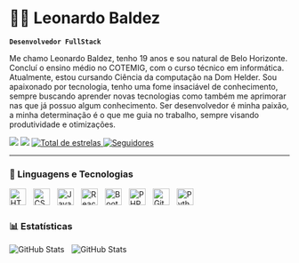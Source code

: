 # 👨‍💻 Leonardo Baldez

**`Desenvolvedor FullStack`**

Me chamo Leonardo Baldez, tenho 19 anos e sou natural de Belo Horizonte. Concluí o ensino médio no COTEMIG, com o curso técnico em informática. Atualmente, estou cursando Ciência da computação na Dom Helder. Sou apaixonado por tecnologia, tenho uma fome insaciável de conhecimento, sempre buscando aprender novas tecnologias como também me aprimorar nas que já possuo algum conhecimento. Ser desenvolvedor é minha paixão, a minha determinação é o que me guia no trabalho, sempre visando produtividade e otimizações.

<div> 
  <a href = "mailto:leonardobaldez.contato@gmail.com"><img src="https://img.shields.io/badge/-Gmail-%23333?style=for-the-badge&logo=gmail&logoColor=white" target="_blank"></a>
  <a href="https://www.linkedin.com/in/leonardo-baldez- 034470241/" target="_blank"><img src="https://img.shields.io/badge/-LinkedIn-%230077B5?style=for-the-badge&logo=linkedin&logoColor=white" target="_blank"></a> 
  <a href="https://github.com/LeonardoBaldez?tab=repositories&sort=stargazers">
        <img 
            alt="Total de estrelas" 
            title="Total de estrelas GitHub" 
            src="https://custom-icon-badges.demolab.com/github/stars/LeonardoBaldez?color=55960c&style=for-the-badge&labelColor=488207&logo=star&label=estrelas"
        />
    </a>  
   <a href="https://github.com/LeonardoBaldez?tab=followers">
        <img 
            alt="Seguidores" 
            title="Me siga no GitHub" 
            src="https://custom-icon-badges.demolab.com/github/followers/LeonardoBaldez?color=236ad3&labelColor=1155ba&style=for-the-badge&logo=github&label=Seguidores&logoColor=white"
        />
    </a>
</div>

---

### 🤖 Linguagens e Tecnologias

<img 
    align="left" 
    alt="HTML"
    title="HTML" 
    width="30px" 
    style="padding-right: 10px;" 
    src="https://cdn.jsdelivr.net/gh/devicons/devicon@latest/icons/html5/html5-original.svg" 
/>
<img 
    align="left" 
    alt="CSS" 
    title="CSS"
    width="30px" 
    style="padding-right: 10px;" 
    src="https://cdn.jsdelivr.net/gh/devicons/devicon@latest/icons/css3/css3-original.svg" 
/>
<img 
    align="left" 
    alt="JavaScript" 
    title="JavaScript"
    width="30px" 
    style="padding-right: 10px;" 
    src="https://cdn.jsdelivr.net/gh/devicons/devicon@latest/icons/javascript/javascript-original.svg" 
/>
<img 
    align="left" 
    alt="React"
    title="React" 
    width="30px" 
    style="padding-right: 10px;" 
    src="https://cdn.jsdelivr.net/gh/devicons/devicon@latest/icons/react/react-original.svg" 
/>
<img 
    align="left" 
    alt="Bootstrap"
    title="Bootstrap" 
    width="30px" 
    style="padding-right: 10px;" 
    src="https://cdn.jsdelivr.net/gh/devicons/devicon@latest/icons/bootstrap/bootstrap-original.svg" 
/>
<img 
    align="left" 
    alt="PHP" 
    title="PHP"
    width="30px" 
    style="padding-right: 10px;" 
    src="https://cdn.jsdelivr.net/gh/devicons/devicon@latest/icons/php/php-original.svg" 
/>
<img 
    align="left" 
    alt="Git" 
    title="Git"
    width="30px" 
    style="padding-right: 10px;" 
    src="https://cdn.jsdelivr.net/gh/devicons/devicon@latest/icons/git/git-original.svg" 
/>
<img 
    align="left" 
    alt="Python" 
    title="Python"
    width="30px" 
    style="padding-right: 10px;" 
    src="https://cdn.jsdelivr.net/gh/devicons/devicon@latest/icons/python/python-original.svg" 
/>

<br/>
<br/>

### 📊 Estatísticas

  <img
  align="left"
  alt="GitHub Stats"
  heigth="200"
  style="padding-right: 10px"
  src="https://github-readme-stats.vercel.app/api?username=leonardobaldez&show_icons=true&theme=tokyonight&locale=pt-br&include_all_commits=true"  
  />
<img
  align="left"
  alt="GitHub Stats"
  heigth="200"
  style="padding-right: 10px"
  src="https://github-readme-stats.vercel.app/api/top-langs/?username=leonardobaldez&theme=tokyonight&layout=compact&custom_title=Tecnologias&langs_count=7"  
  />

